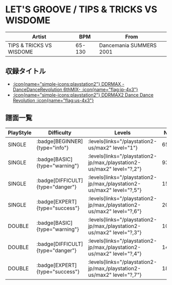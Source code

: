 # LET'S GROOVE / TIPS & TRICKS VS WISDOME

|Artist|BPM|From|
|------|---|----|
|TIPS & TRICKS VS WISDOME|65-130|Dancemania SUMMERS 2001|

## 収録タイトル

- [:icon{name="simple-icons:playstation2"} DDRMAX -DanceDanceRevolution 6thMIX- :icon{name="flag:jp-4x3"}](/playstation2-jp/max)
- [:icon{name="simple-icons:playstation2"} DDRMAX2 Dance Dance Revolution :icon{name="flag:us-4x3"}](/playstation2-us/max2)

## 譜面一覧

|PlayStyle|Difficulty|Levels|Notes|Movie|
|---------|----------|------|-----|-----|
|SINGLE| :badge[BEGINNER]{type="info"}| :levels{links="/playstation2-us/max2" level="1"}|65/0||
|SINGLE| :badge[BASIC]{type="warning"}| :levels{links="/playstation2-jp/max,/playstation2-us/max2" level="?,2"}|93/11||
|SINGLE| :badge[DIFFICULT]{type="danger"}| :levels{links="/playstation2-jp/max,/playstation2-us/max2" level="?,5"}|155/4||
|SINGLE| :badge[EXPERT]{type="success"}| :levels{links="/playstation2-jp/max,/playstation2-us/max2" level="?,6"}|207/8||
|DOUBLE| :badge[BASIC]{type="warning"}| :levels{links="/playstation2-jp/max,/playstation2-us/max2" level="?,3"}|102/40||
|DOUBLE| :badge[DIFFICULT]{type="danger"}| :levels{links="/playstation2-jp/max,/playstation2-us/max2" level="?,4"}|146/5||
|DOUBLE| :badge[EXPERT]{type="success"}| :levels{links="/playstation2-jp/max,/playstation2-us/max2" level="?,7"}|185/51||
